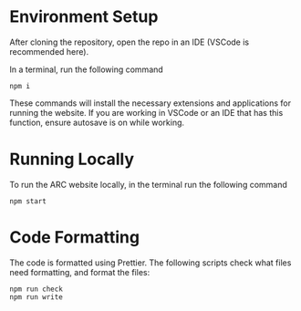 # Environment Setup
After cloning the repository, open the repo in an IDE (VSCode is recommended here).

In a terminal, run the following command

```
npm i
```

These commands will install the necessary extensions and applications for running the website. If you are working in VSCode or an IDE that has this function, ensure autosave is on while working.

# Running Locally
To run the ARC website locally, in the terminal run the following command

```
npm start
```

# Code Formatting

The code is formatted using Prettier. The following scripts check what files need formatting, and format the files:

```
npm run check
npm run write
```
